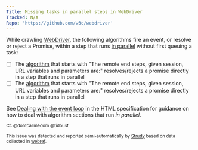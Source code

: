 ```yaml
---
Title: Missing tasks in parallel steps in WebDriver
Tracked: N/A
Repo: 'https://github.com/w3c/webdriver'
---
```


While crawling [WebDriver](https://w3c.github.io/webdriver/), the following algorithms fire an event, or resolve or reject a Promise, within a step that runs [in parallel](https://html.spec.whatwg.org/multipage/infrastructure.html#in-parallel) without first queuing a task:
* [ ] The [algorithm](https://w3c.github.io/webdriver/#execute-script) that starts with "The remote end steps, given session, URL variables and parameters are:" resolves/rejects a promise directly in a step that runs in parallel
* [ ] The [algorithm](https://w3c.github.io/webdriver/#execute-async-script) that starts with "The remote end steps, given session, URL variables and parameters are:" resolves/rejects a promise directly in a step that runs in parallel

See [Dealing with the event loop](https://html.spec.whatwg.org/multipage/webappapis.html#event-loop-for-spec-authors) in the HTML specification for guidance on how to deal with algorithm sections that run *in parallel*.

<sub>Cc @dontcallmedom @tidoust</sub>

<sub>This issue was detected and reported semi-automatically by [Strudy](https://github.com/w3c/strudy/) based on data collected in [webref](https://github.com/w3c/webref/).</sub>
